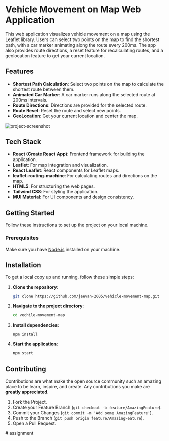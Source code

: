 # Vehicle Movement on Map Web Application

This web application visualizes vehicle movement on a map using the Leaflet library. Users can select two points on the map to find the shortest path, with a car marker animating along the route every 200ms. The app also provides route directions, a reset feature for recalculating routes, and a geolocation feature to get your current location.

## Features

- **Shortest Path Calculation**: Select two points on the map to calculate the shortest route between them.
- **Animated Car Marker**: A car marker runs along the selected route at 200ms intervals.
- **Route Directions**: Directions are provided for the selected route.
- **Route Reset**: Reset the route and select new points.
- **GeoLocation**: Get your current location and center the map.

![project-screenshot](https://github.com/user-attachments/assets/b536c79d-b253-4fd0-9054-98ef3ee68a5b)

## Tech Stack

- **React (Create React App)**: Frontend framework for building the application.
- **Leaflet**: For map integration and visualization.
- **React Leaflet**: React components for Leaflet maps.
- **leaflet-routing-machine**: For calculating routes and directions on the map.
- **HTML5**: For structuring the web pages.
- **Tailwind CSS**: For styling the application.
- **MUI Material**: For UI components and design consistency.

## Getting Started

Follow these instructions to set up the project on your local machine.

### Prerequisites

Make sure you have [Node.js](https://nodejs.org/) installed on your machine.

## Installation

To get a local copy up and running, follow these simple steps:

1. **Clone the repository**:
    ```sh
    git clone https://github.com/jeevan-2005/vehicle-movement-map.git
    ```
2. **Navigate to the project directory**:
    ```sh
    cd vechile-movement-map
    ```
3. **Install dependencies**:
    ```sh
    npm install
    ```
4. **Start the application**:
    ```sh
    npm start
    ```

## Contributing

Contributions are what make the open source community such an amazing place to be learn, inspire, and create. Any contributions you make are **greatly appreciated**.

1. Fork the Project.
2. Create your Feature Branch (`git checkout -b feature/AmazingFeature`).
3. Commit your Changes (`git commit -m 'Add some AmazingFeature'`).
4. Push to the Branch (`git push origin feature/AmazingFeature`).
5. Open a Pull Request.

#   a s s i g n m e n t  
 